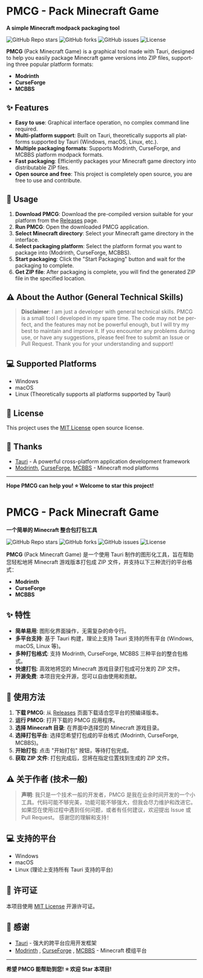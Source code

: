 <!-- English Version (EN) -->
<div lang="en">

# PMCG - Pack Minecraft Game

**A simple Minecraft modpack packaging tool**

![GitHub Repo stars](https://img.shields.io/github/stars/your-username/your-repo-name?style=social)
![GitHub forks](https://img.shields.io/github/forks/your-username/your-repo-name?style=social)
![GitHub issues](https://img.shields.io/github/issues/your-username/your-repo-name)
![License](https://img.shields.io/github/license/your-username/your-repo-name)

**PMCG** (Pack Minecraft Game) is a graphical tool made with Tauri, designed to help you easily package Minecraft game versions into ZIP files, supporting three popular platform formats:

*   **Modrinth**
*   **CurseForge**
*   **MCBBS**

## ✨ Features

*   **Easy to use**: Graphical interface operation, no complex command line required.
*   **Multi-platform support**: Built on Tauri, theoretically supports all platforms supported by Tauri (Windows, macOS, Linux, etc.).
*   **Multiple packaging formats**: Supports Modrinth, CurseForge, and MCBBS platform modpack formats.
*   **Fast packaging**: Efficiently packages your Minecraft game directory into distributable ZIP files.
*   **Open source and free**: This project is completely open source, you are free to use and contribute.

## 🚀 Usage

1.  **Download PMCG**: Download the pre-compiled version suitable for your platform from the [Releases](https://github.com/your-username/your-repo-name/releases) page.
2.  **Run PMCG**: Open the downloaded PMCG application.
3.  **Select Minecraft directory**: Select your Minecraft game directory in the interface.
4.  **Select packaging platform**: Select the platform format you want to package into (Modrinth, CurseForge, MCBBS).
5.  **Start packaging**: Click the "Start Packaging" button and wait for the packaging to complete.
6.  **Get ZIP file**: After packaging is complete, you will find the generated ZIP file in the specified location.

## ⚠️ About the Author (General Technical Skills)

> **Disclaimer**: I am just a developer with general technical skills. PMCG is a small tool I developed in my spare time. The code may not be perfect, and the features may not be powerful enough, but I will try my best to maintain and improve it. If you encounter any problems during use, or have any suggestions, please feel free to submit an Issue or Pull Request. Thank you for your understanding and support!

## 💻 Supported Platforms

*   Windows
*   macOS
*   Linux (Theoretically supports all platforms supported by Tauri)

## 📄 License

This project uses the [MIT License](LICENSE) open source license.

## 🙏 Thanks

*   [Tauri](https://tauri.app/) - A powerful cross-platform application development framework
*   [Modrinth](https://modrinth.com/), [CurseForge](https://www.curseforge.com/), [MCBBS](https://www.mcbbs.net/) - Minecraft mod platforms

---

**Hope PMCG can help you! ⭐ Welcome to star this project!**

</div>

<!-- Chinese Version (ZH) -->
<div lang="zh-CN">

# PMCG - Pack Minecraft Game

**一个简单的 Minecraft 整合包打包工具**

![GitHub Repo stars](https://img.shields.io/github/stars/your-username/your-repo-name?style=social)
![GitHub forks](https://img.shields.io/github/forks/your-username/your-repo-name?style=social)
![GitHub issues](https://img.shields.io/github/issues/your-username/your-repo-name)
![License](https://img.shields.io/github/license/your-username/your-repo-name)

**PMCG** (Pack Minecraft Game) 是一个使用 Tauri 制作的图形化工具，旨在帮助您轻松地将 Minecraft 游戏版本打包成 ZIP 文件，并支持以下三种流行的平台格式：

*   **Modrinth**
*   **CurseForge**
*   **MCBBS**

## ✨ 特性

*   **简单易用**: 图形化界面操作，无需复杂的命令行。
*   **多平台支持**:  基于 Tauri 构建，理论上支持 Tauri 支持的所有平台 (Windows, macOS, Linux 等)。
*   **多种打包格式**: 支持 Modrinth, CurseForge, MCBBS 三种平台的整合包格式。
*   **快速打包**:  高效地将您的 Minecraft 游戏目录打包成可分发的 ZIP 文件。
*   **开源免费**:  本项目完全开源，您可以自由使用和贡献。

## 🚀 使用方法

1.  **下载 PMCG**:  从 [Releases](https://github.com/your-username/your-repo-name/releases) 页面下载适合您平台的预编译版本。
2.  **运行 PMCG**:  打开下载的 PMCG 应用程序。
3.  **选择 Minecraft 目录**:  在界面中选择您的 Minecraft 游戏目录。
4.  **选择打包平台**:  选择您希望打包成的平台格式 (Modrinth, CurseForge, MCBBS)。
5.  **开始打包**:  点击 "开始打包" 按钮，等待打包完成。
6.  **获取 ZIP 文件**:  打包完成后，您将在指定位置找到生成的 ZIP 文件。

## ⚠️  关于作者 (技术一般)

>  **声明**:  我只是一个技术一般的开发者，PMCG 是我在业余时间开发的一个小工具。代码可能不够完美，功能可能不够强大，但我会尽力维护和改进它。如果您在使用过程中遇到任何问题，或者有任何建议，欢迎提出 Issue 或 Pull Request。  感谢您的理解和支持！

## 💻  支持的平台

*   Windows
*   macOS
*   Linux (理论上支持所有 Tauri 支持的平台)

## 📄  许可证

本项目使用 [MIT License](LICENSE) 开源许可证。

## 🙏  感谢

*   [Tauri](https://tauri.app/) -  强大的跨平台应用开发框架
*   [Modrinth](https://modrinth.com/) , [CurseForge](https://www.curseforge.com/) , [MCBBS](https://www.mcbbs.net/) -  Minecraft 模组平台

---

**希望 PMCG 能帮助到您!  ⭐  欢迎 Star 本项目!**

</div> 